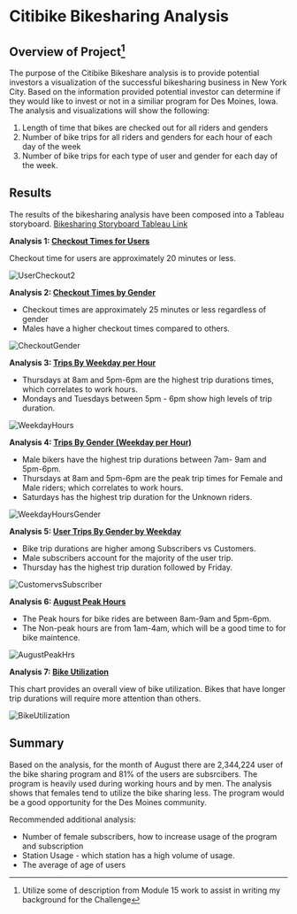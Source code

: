 # Citibike Bikesharing Analysis

## Overview of Project[^1]
The purpose of the Citibike Bikeshare analysis is to provide potential investors a visualization of the successful bikesharing business in New York City.  Based on the information provided potential investor can determine if they would like to invest or not in a similiar program for Des Moines, Iowa.  The analysis and visualizations will show the following:
1. Length of time that bikes are checked out for all riders and genders
2. Number of bike trips for all riders and genders for each hour of each day of the week
3. Number of bike trips for each type of user and gender for each day of the week.

## Results  
The results of the bikesharing analysis have been composed into a Tableau storyboard.
[Bikesharing Storyboard Tableau Link](https://public.tableau.com/app/profile/karrm/viz/CitibikeBikeshareAnalysis/BikesharingAnalysis)

**Analysis 1: [Checkout Times for Users](https://public.tableau.com/app/profile/karrm/viz/CitibikeBikeshareAnalysis/CheckoutTimesforUsers)**

Checkout time for users are approximately 20 minutes or less.

![UserCheckout2](https://user-images.githubusercontent.com/112449480/209053121-041d9a66-932f-41d5-bf4d-c6327e0b0e24.png)


**Analysis 2: [Checkout Times by Gender](https://public.tableau.com/app/profile/karrm/viz/CitibikeBikeshareAnalysis/CheckoutTimesbyGender)**

- Checkout times are approximately 25 minutes or less regardless of gender
- Males have a higher checkout times compared to others.

![CheckoutGender](https://user-images.githubusercontent.com/112449480/209053508-3abfdba1-6632-49d4-8875-a9fb92807aac.png)


**Analysis 3: [Trips By Weekday per Hour](https://public.tableau.com/app/profile/karrm/viz/CitibikeBikeshareAnalysis/TripsbyWeekdayperHour)**
- Thursdays at 8am and 5pm-6pm are the highest trip durations times, which correlates to work hours.
- Mondays and Tuesdays between 5pm - 6pm show high levels of trip duration.

![WeekdayHours](https://user-images.githubusercontent.com/112449480/209053883-7138b06d-d8ce-4fc9-b290-198d9d4199ff.png)


**Analysis 4: [Trips By Gender (Weekday per Hour)](https://public.tableau.com/app/profile/karrm/viz/CitibikeBikeshareAnalysis/TripsbyGenderWeekdayperHour)**
- Male bikers have the highest trip durations between 7am- 9am and 5pm-6pm.
- Thursdays at 8am and 5pm-6pm are the peak trip times for Female and Male riders; which correlates to work hours.
- Saturdays has the highest trip duration for the Unknown riders.

![WeekdayHoursGender](https://user-images.githubusercontent.com/112449480/209054088-3ce9afc4-afcf-4696-8718-1b340568798b.png)


**Analysis 5: [User Trips By Gender by Weekday](https://public.tableau.com/app/profile/karrm/viz/CitibikeBikeshareAnalysis/UserTripsbyGenderbyWeekday)**
- Bike trip durations are higher among Subscribers vs Customers.  
- Male subscribers account for the majority of the  user trip.
- Thursday has the highest trip duration followed by Friday.

![CustomervsSubscriber](https://user-images.githubusercontent.com/112449480/209054294-c08c8807-4953-4d5a-bc5c-baabd605a9b1.png)


**Analysis 6: [August Peak Hours](https://public.tableau.com/app/profile/karrm/viz/CitibikeBikeshareAnalysis/AugustPeakHours)**
- The Peak hours for bike rides are between 8am-9am and 5pm-6pm.
- The Non-peak hours are from 1am-4am, which will be a good time to for bike maintence.

![AugustPeakHrs](https://user-images.githubusercontent.com/112449480/209055474-d9925d67-a848-4a99-aea6-4d56f03ca7d5.png)


**Analysis 7: [Bike Utilization](https://public.tableau.com/app/profile/karrm/viz/CitibikeBikeshareAnalysis/BikeUtilization)**

This chart provides an overall view of bike utilization. Bikes that have longer trip durations will require more attention than others. 

![BikeUtilization](https://user-images.githubusercontent.com/112449480/209055778-4bc1adaa-3154-41ce-a55e-a7f1cee31e40.png)




## Summary
Based on the analysis, for the month of August there are 2,344,224 user of the bike sharing program and 81% of the users are subsrcibers.  The program is heavily used during working hours and by men.  The analysis shows that females tend to utilize the bike sharing less.  The program would be a good opportunity for the Des Moines community.

Recommended additional analysis:
- Number of female subscribers, how to increase usage of the program and subscription
- Station Usage - which station has a high volume of usage.
- The average of age of users




[^1]: Utilize some of description from Module 15 work to assist in writing my background for the Challenge 

